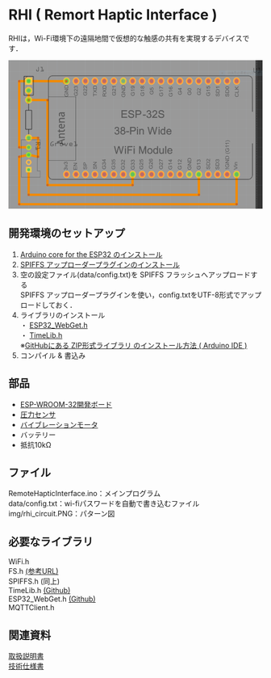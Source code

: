 # RHI ( Remort Haptic Interface )

RHIは，Wi-Fi環境下の遠隔地間で仮想的な触感の共有を実現するデバイスです．  

![パターン図](img/rhi_circuit.PNG "パターン図")

## 開発環境のセットアップ

1. [Arduino core for the ESP32 のインストール](https://www.mgo-tec.com/arduino-core-esp32-install)
2. [SPIFFS アップローダープラグインのインストール](https://www.mgo-tec.com/blog-entry-spiffs-uploader-plugin-arduino-esp32.html)
3. 空の設定ファイル(data/config.txt)を SPIFFS フラッシュへアップロードする  
SPIFFS アップローダープラグインを使い，config.txtをUTF-8形式でアップロードしておく．
4. ライブラリのインストール  
・ [ESP32_WebGet.h](https://github.com/mgo-tec/ESP32_WebGet)  
・ [TimeLib.h](https://github.com/PaulStoffregen/Time)  
※[GitHubにある ZIP形式ライブラリ のインストール方法 ( Arduino IDE )](https://www.mgo-tec.com/arduino-ide-lib-zip-install)
5. コンパイル & 書込み


## 部品
- [ESP-WROOM-32開発ボード](http://akizukidenshi.com/catalog/g/gM-11819/)
- [圧力センサ](http://akizukidenshi.com/catalog/g/gP-04158/)
- [バイブレーションモータ](https://www.switch-science.com/catalog/828/)
- バッテリー
- 抵抗10kΩ 

## ファイル
RemoteHapticInterface.ino：メインプログラム  
data/config.txt：wi-fiパスワードを自動で書き込むファイル  
img/rhi_circuit.PNG：パターン図

## 必要なライブラリ
WiFi.h  
FS.h [(参考URL)](https://www.mgo-tec.com/blog-entry-spiffs-uploader-plugin-arduino-esp32.html)  
SPIFFS.h (同上)  
TimeLib.h [(Github)](https://github.com/PaulStoffregen/Time)  
ESP32_WebGet.h [(Github)](https://github.com/mgo-tec/ESP32_WebGet)  
MQTTClient.h  


## 関連資料
[取扱説明書](https://docs.google.com/presentation/d/1A6hZMrNEB62BZ_IO-AvbB-Tnsj0usCyL3eZcoHlCh6s/edit?usp=sharing)  
[技術仕様書](https://docs.google.com/document/d/1BT33lrkWnVqsaVDk59PR9j5sTTNF2xLjYFqtZrZAetg/edit?usp=sharing)  
